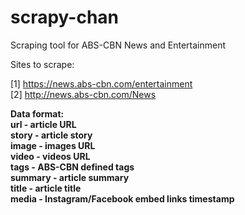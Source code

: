 # scrapy-chan

Scraping tool for ABS-CBN News and Entertainment

Sites to scrape:

[1] https://news.abs-cbn.com/entertainment <br>
[2] http://news.abs-cbn.com/News

<b> Data format:
<br>
url - article URL <br>
story - article story <br>
image - images URL <br>
video - videos URL <br>
tags - ABS-CBN defined tags <br>
summary - article summary <br>
title - article title <br>
media - Instagram/Facebook embed links
timestamp
